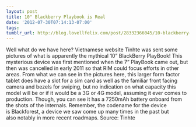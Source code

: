 ```yaml
---
layout: post
title: 10" Blackberry Playbook is Real
date: '2012-07-30T07:14:13-07:00'
tags: 
tumblr_url: http://blog.lovellfelix.com/post/28332366045/10-blackberry-playbook-is-real
---
```



Well what do we have here? Vietnamese website Tinhte was sent some pictures of what is apparently the mythical 10” BlackBerry PlayBook! This mysterious device was first mentioned when the 7” PlayBook came out, but then was cancelled in early 2011 so that RIM could focus efforts in other areas.
From what we can see in the pictures here, this larger form factor tablet does have a slot for a sim card as well as the familiar front facing camera and bezels for swiping, but no indication on what capacity this model will be or if it would be a 3G or 4G model, assuming it ever comes to production. Though, you can see it has a 7250mAh battery onboard from the shots of the internals. Remember, the codename for the device is Blackforest, a device we saw come up many times in the past but also notably in more recent roadmaps.
Source: Tinhte 
